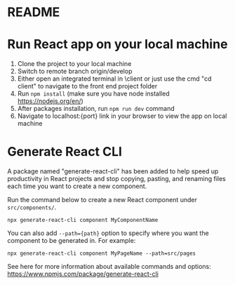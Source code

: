 # README

# Run React app on your local machine
1. Clone the project to your local machine
2. Switch to remote branch origin/develop
3. Either open an integrated terminal in \client or just use the cmd "cd client" to navigate to the front end project folder
4. Run `npm install` (make sure you have node installed https://nodejs.org/en/)
5. After packages installation, run `npm run dev` command
6. Navigate to localhost:{port} link in your browser to view the app on local machine

# Generate React CLI

A package named "generate-react-cli" has been added to help speed up productivity in React projects and stop copying, pasting, and renaming files each time you want to create a new component.

Run the command below to create a new React component under `src/components/`.
```
npx generate-react-cli component MyComponentName
``` 

You can also add `--path={path}` option to specify where you want the component to be generated in. For example:
```
npx generate-react-cli component MyPageName --path=src/pages
```

See here for more information about available commands and options: https://www.npmjs.com/package/generate-react-cli
